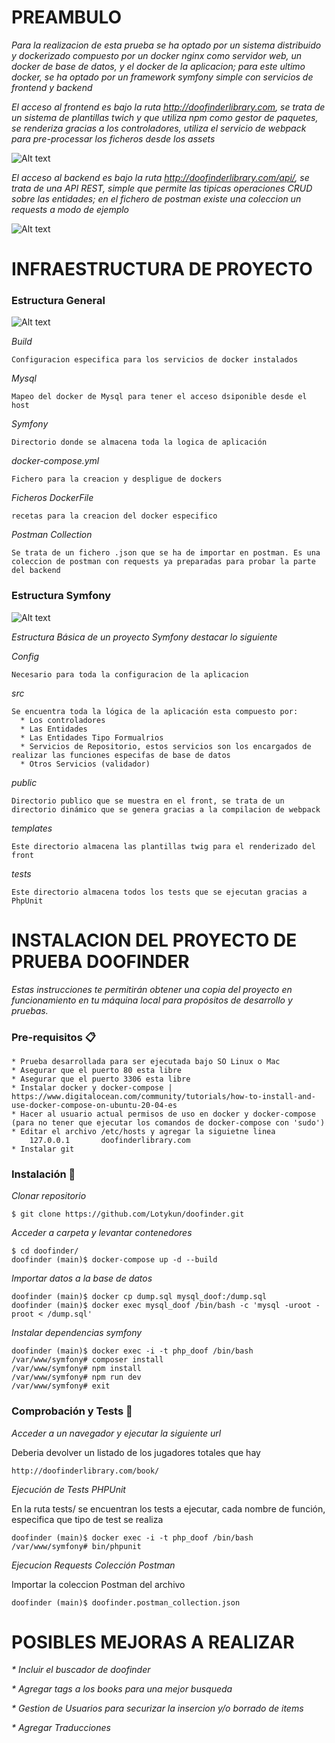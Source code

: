 # PREAMBULO
_Para la realizacion de esta prueba se ha optado por un sistema distribuido y dockerizado compuesto por un docker nginx como servidor web, un docker de base de datos, y el docker de la aplicacion; para este ultimo docker, se ha optado por un framework symfony simple con servicios de frontend y backend_

_El acceso al frontend es bajo la ruta http://doofinderlibrary.com, se trata de un sistema de plantillas twich y que utiliza npm como gestor de paquetes, se renderiza gracias a los controladores, utiliza el servicio de webpack para pre-processar los ficheros desde los assets_

![Alt text](readme_pics/screenshot1.png)

_El acceso al backend es bajo la ruta http://doofinderlibrary.com/api/, se trata de una API REST, simple que permite las tipicas operaciones CRUD sobre las entidades; en el fichero de postman existe una coleccion un requests a modo de ejemplo_

![Alt text](readme_pics/screenshot2.png)
# INFRAESTRUCTURA DE PROYECTO
### Estructura General
![Alt text](readme_pics/folder1.png)

_Build_
```
Configuracion especifica para los servicios de docker instalados 
```
_Mysql_
```
Mapeo del docker de Mysql para tener el acceso dsiponible desde el host 
```
_Symfony_
```
Directorio donde se almacena toda la logica de aplicación  
```
_docker-compose.yml_
```
Fichero para la creacion y despligue de dockers  
```
_Ficheros DockerFile_
```
recetas para la creacion del docker especifico  
```
_Postman Collection_
```
Se trata de un fichero .json que se ha de importar en postman. Es una coleccion de postman con requests ya preparadas para probar la parte del backend  
```
### Estructura Symfony
![Alt text](readme_pics/folder2.png)

_Estructura Básica de un proyecto Symfony destacar lo siguiente_

_Config_
```
Necesario para toda la configuracion de la aplicacion  
```
_src_
```
Se encuentra toda la lógica de la aplicación esta compuesto por:
  * Los controladores
  * Las Entidades
  * Las Entidades Tipo Formualrios
  * Servicios de Repositorio, estos servicios son los encargados de realizar las funciones especifas de base de datos
  * Otros Servicios (validador)    
```
_public_
```
Directorio publico que se muestra en el front, se trata de un directorio dinámico que se genera gracias a la compilacion de webpack      
```
_templates_
```
Este directorio almacena las plantillas twig para el renderizado del front      
```
_tests_
```
Este directorio almacena todos los tests que se ejecutan gracias a PhpUnit      
```
# INSTALACION DEL PROYECTO DE PRUEBA DOOFINDER
_Estas instrucciones te permitirán obtener una copia del proyecto en funcionamiento en tu máquina local para propósitos de desarrollo y pruebas._
### Pre-requisitos 📋
```
* Prueba desarrollada para ser ejecutada bajo SO Linux o Mac
* Asegurar que el puerto 80 esta libre 
* Asegurar que el puerto 3306 esta libre
* Instalar docker y docker-compose | https://www.digitalocean.com/community/tutorials/how-to-install-and-use-docker-compose-on-ubuntu-20-04-es
* Hacer al usuario actual permisos de uso en docker y docker-compose (para no tener que ejecutar los comandos de docker-compose con 'sudo')
* Editar el archivo /etc/hosts y agregar la siguietne linea
    127.0.0.1       doofinderlibrary.com
* Instalar git
```
### Instalación 🔧
_Clonar repositorio_
```
$ git clone https://github.com/Lotykun/doofinder.git
```
_Acceder a carpeta y levantar contenedores_
```
$ cd doofinder/
doofinder (main)$ docker-compose up -d --build
```
_Importar datos a la base de datos_
```
doofinder (main)$ docker cp dump.sql mysql_doof:/dump.sql
doofinder (main)$ docker exec mysql_doof /bin/bash -c 'mysql -uroot -proot < /dump.sql'
```
_Instalar dependencias symfony_
```
doofinder (main)$ docker exec -i -t php_doof /bin/bash
/var/www/symfony# composer install
/var/www/symfony# npm install
/var/www/symfony# npm run dev
/var/www/symfony# exit
```
### Comprobación y Tests 🔧
_Acceder a un navegador y ejecutar la siguiente url_

Deberia devolver un listado de los jugadores totales que hay
```
http://doofinderlibrary.com/book/
```
_Ejecución de Tests PHPUnit_

En la ruta tests/ se encuentran los tests a ejecutar, cada nombre de función, especifica que tipo de test se realiza
```
doofinder (main)$ docker exec -i -t php_doof /bin/bash
/var/www/symfony# bin/phpunit
```
_Ejecucion Requests Colección Postman_

Importar la coleccion Postman del archivo
```
doofinder (main)$ doofinder.postman_collection.json
```
# POSIBLES MEJORAS A REALIZAR
_* Incluir el buscador de doofinder_

_* Agregar tags a los books para una mejor busqueda_

_* Gestion de Usuarios para securizar la insercion y/o borrado de items_

_* Agregar Traducciones_
